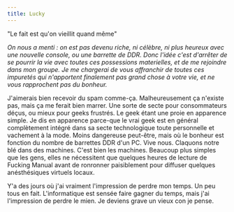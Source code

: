 ```yaml
---
title: Lucky
---
```


"Le fait est qu'on vieillit quand même"

_On nous a menti : on est pas devenu riche, ni célèbre, ni plus heureux avec
une nouvelle console, ou une barrette de DDR. Donc l'idée c'est d'arrêter de
se pourrir la vie avec toutes ces possessions materielles, et de me rejoindre
dans mon groupe. Je me chargerai de vous affranchir de toutes ces impuretés
qui n'apportent finalement pas grand chose à votre vie, et ne vous rapprochent
pas du bonheur._

J'aimerais bien recevoir du spam comme-ça. Malheureusement ça n'existe pas,
mais ça me ferait bien marrer. Une sorte de secte pour consommateurs déçus, ou
mieux pour geeks frustrés. Le geek étant une proie en apparence simple. Je dis
en apparence parce-que le vrai geek est en général complètement intégré dans
sa secte technologique toute personnelle et vachement à la mode. Moins
dangereuse peut-être, mais où le bonheur est fonction du nombre de barrettes
DDR d'un PC. Vive nous. Claquons notre blé dans des machines. C'est bien les
machines. Beaucoup plus simples que les gens, elles ne nécessitent que
quelques heures de lecture de Fucking Manual avant de ronronner paisiblement
pour diffuser quelques anésthésiques virtuels locaux.

Y'a des jours où j'ai vraiment l'impression de perdre mon temps. Un peu tous
en fait. L'informatique est sensée faire gagner du temps, mais j'ai
l'impression de perdre le mien. Je deviens grave un vieux con je pense.

